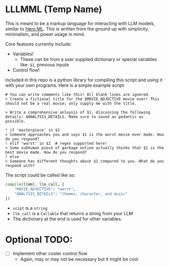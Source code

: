 # LLLMML (Temp Name)

This is meant to be a markup language for interacting with LLM models, similar to [Hero ML](https://github.com/hero-page/hero-ml). This is written from the ground up with simplicity, minimalism, and power usage in mind.

Core features currently include:
* Variables!
    * These can be from a user supplied dictionary or special variables like: `$1`, previous inputs
* Control flow!


Included in this repo is a python library for compiling this script and using it with your own programs. Here is a simple example script:


```
# You can write comments like this! All blank lines are ignored.
> Create a fictional title for the $MOVIE_ADJECTIVE movie ever! This should not be a real movie; only supply me with the title.

> Write a comprehensive anlaysis of $1, discussing the following details: $ANALYSIS_DETAILS. Make sure to sound as pedantic as possible.

! if 'masterpiece' in $2
> Someone approaches you and says $1 is the worst movie ever made. How do you respond?
! elif 'worst' in $2  # regex supported here!
> Some subhuman piece of garbage online actually thinks that $1 is the best movie made. How do you respond?
! else
> Someone has different thoughts about $1 compared to you. What do you respond with?
```

The script could be called like so:

```py
compile(llmml, llm_call, {
    "MOVIE_ADJECTIVE": "worst",
    "ANALYSIS_DETAILS": "themes, character, and music"
})
```

* `scipt` is a `string`
* `llm_call` is a `Callable` that returns a string from your LLM
* The dictionary at the end is used for other variables.


# Optional TODO:

* [ ] Implement other cooler control flow
    * Again, may or may not be necessary but it might be cool
